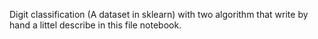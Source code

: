 Digit classification (A dataset in sklearn) with two algorithm that write by hand 
a littel describe in this file notebook.
